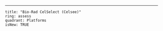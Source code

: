 ---

    title: "Bio-Rad CelSelect (Celsee)"
    ring: assess
    quadrant: Platforms
    isNew: TRUE
